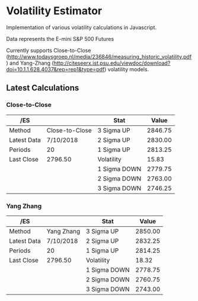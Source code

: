 # Volatility Estimator
Implementation of various volatility calculations in Javascript.

Data represents the E-mini S&P 500 Futures

Currently supports Close-to-Close (http://www.todaysgroep.nl/media/236846/measuring_historic_volatility.pdf) and Yang-Zhang (http://citeseerx.ist.psu.edu/viewdoc/download?doi=10.1.1.628.4037&rep=rep1&type=pdf) volatility models.


## Latest Calculations

### Close-to-Close

| /ES         |                | Stat          | Value    |
| ----------- | -------------- | ------------- | -------- |
| Method      | Close-to-Close |  3 Sigma UP   |  2846.75 |
| Latest Data | 7/10/2018      |  2 Sigma UP   |  2830.00 |
| Periods     | 20             |  1 Sigma UP   |  2813.25 |
| Last Close  | 2796.50        |  Volatility   |   15.83  |
|             |                | 1 Sigma DOWN  |  2779.75 |
|             |                | 2 Sigma DOWN  |  2763.00 |
|             |                | 3 Sigma DOWN  |  2746.25 |


### Yang Zhang

| /ES         |                | Stat          | Value    |
| ----------- | -------------- | ------------- | -------- |
| Method      | Yang Zhang     |  3 Sigma UP   |  2850.00 |
| Latest Data | 7/10/2018      |  2 Sigma UP   |  2832.25 |
| Periods     | 20             |  1 Sigma UP   |  2814.25 |
| Last Close  | 2796.50        |  Volatility   |   18.32  |
|             |                | 1 Sigma DOWN  |  2778.75 |
|             |                | 2 Sigma DOWN  |  2760.75 |
|             |                | 3 Sigma DOWN  |  2743.00 |

